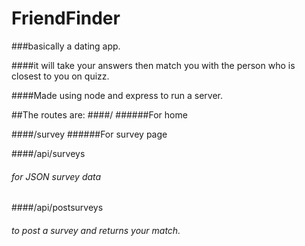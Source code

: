 # FriendFinder
###basically a dating app.



####it will take your answers then match you with the person who is closest to you on quizz.

####Made using node and express to run a server.


##The routes are:
####/
######For home

####/survey
######For survey page

####/api/surveys
###### for JSON survey data

####/api/postsurveys
###### to post a survey and returns your match.
